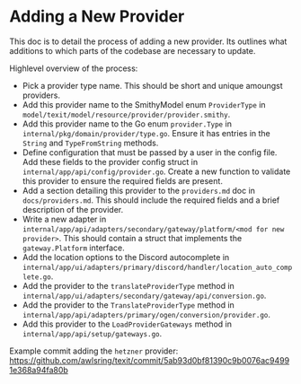 # Adding a New Provider

This doc is to detail the process of adding a new provider. Its outlines what additions to which parts of the codebase are necessary to update.

Highlevel overview of the process:

- Pick a provider type name. This should be short and unique amoungst providers.
- Add this provider name to the SmithyModel enum `ProviderType` in `model/texit/model/resource/provider/provider.smithy`.
- Add this provider name to the Go enum `provider.Type` in `internal/pkg/domain/provider/type.go`. Ensure it has entries in the `String` and `TypeFromString` methods.
- Define configuration that must be passed by a user in the config file. Add these fields to the provider config struct in `internal/app/api/config/provider.go`. Create a new function to validate this provider to ensure the required fields are present.
- Add a section detailing this provider to the `providers.md` doc in `docs/providers.md`. This should include the required fields and a brief description of the provider.
- Write a new adapter in `internal/app/api/adapters/secondary/gateway/platform/<mod for new provider>`. This should contain a struct that implements the `gateway.Platform` interface.
- Add the location options to the Discord autocomplete in `internal/app/ui/adapters/primary/discord/handler/location_auto_complete.go`.
- Add the provider to the `translateProviderType` method in `internal/app/ui/adapters/secondary/gateway/api/conversion.go`.
- Add the provider to the `TranslateProviderType` method in `internal/app/api/adapters/primary/ogen/conversion/provider.go`.
- Add this provider to the `LoadProviderGateways` method in `internal/app/api/setup/gateways.go`.

Example commit adding the `hetzner` provider: https://github.com/awlsring/texit/commit/5ab93d0bf81390c9b0076ac94991e368a94fa80b
